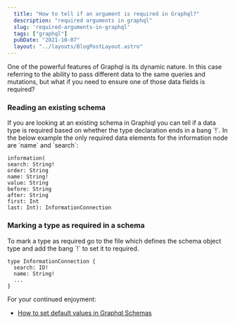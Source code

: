 ```yaml
---
  title: "How to tell if an argument is required in Graphql?"
  description: "required arguments in graphql"
  slug: 'required-arguments-in-graphql'
  tags: ["graphql"]
  pubDate: "2021-10-07"
  layout: "../layouts/BlogPostLayout.astro"
---
```


One of the powerful features of Graphql is its dynamic nature. In this case referring to the ability to pass different data to the same queries and mutations, but what if you need to ensure one of those data fields is required?

<h3>Reading an existing schema</h3>
If you are looking at an existing schema in Graphiql you can tell if a data type is required based on whether the type declaration ends in a bang `!`. In the below example the only required data elements for the information node are `name` and `search`:

```
information(
search: String!
order: String
name: String!
value: String
before: String
after: String
first: Int
last: Int): InformationConnection
```

<h3>Marking a type as required in a schema</h3>
To mark a type as required go to the file which defines the schema object type and add the bang `!` to set it to required.

```
type InformationConnection {
  search: ID!
  name: String!
  ...
}
```

For your continued enjoyment:
- [How to set default values in Graphql Schemas](https://tinytechtuts.com/2021-graphql-schema-default-values/)